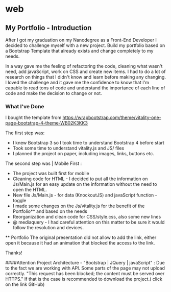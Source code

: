 # web
## My Portfolio - Introduction

After I got my graduation on my Nanodegree as a Front-End Developer I decided to challenge myself with a new project. Build my portfolio based on a Bootstrap Template that already exists and change completely to my needs.

In a way gave me the feeling of refactoring the code, cleaning what wasn't need, add javaScript, work on CSS and create new items. I had to do a lot of research on things that I didn't know and learn before making any changing. I loved the challenge and it gave me the confidence to know that I'm capable to read tons of code and understand the importance of each line of code and make the decision to change or not.

### What I've Done

I bought the template from  https://wrapbootstrap.com/theme/vitality-one-page-bootstrap-4-theme-WB02K3KK3

The first step was:
* I knew Bootstrap 3 so I took time to understand Bootstrap 4 before start
* Took some time to understand vitality.js and JS/ files
* I planned the project on paper, including images, links, buttons etc.

The second step was | Mobile First :
* The project was built first for mobile
* Cleaning code for HTML - I decided to put all the information on Js/Main.js for an easy update on the information without the need to open the HTML.
* New file  Js/Main.js - for data (KnockoutJS) and javaScript function - toggle
* I made some changes on the Js/vitality.js for the benefit of the Portfolio** and based on the needs
* Reorganization and clean code for CSS/style.css, also some new lines
* @ mediaquery - I had careful attention on this matter to be sure it would follow the resolution and devices.

** Portfolio
The original presentation did not allow to add the link, either open it because it had an animation that blocked the access to the link.

 Thanks!


####Attention Project Architecture - "Bootstrap | JQuery | javaScript" : Due to the fact we are working with API. Some parts of the page may not upload correctly. "This request has been blocked; the content must be served over HTTPS." If that is the case is recommended to download the project.( click on the link GitHub)
